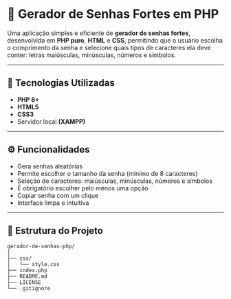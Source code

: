 # 🔐 Gerador de Senhas Fortes em PHP

Uma aplicação simples e eficiente de **gerador de senhas fortes**, desenvolvida em **PHP puro**, **HTML** e **CSS**, permitindo que o usuário escolha o comprimento da senha e selecione quais tipos de caracteres ela deve conter: letras maiúsculas, minúsculas, números e símbolos.

---

## 🚀 Tecnologias Utilizadas

- **PHP 8+**
- **HTML5**
- **CSS3**
- Servidor local **(XAMPP)**

---

## ⚙️ Funcionalidades

- Gera senhas aleatórias  
- Permite escolher o tamanho da senha (mínimo de 8 caracteres)  
- Seleção de caracteres: maiúsculas, minúsculas, números e símbolos  
- É obrigatório escolher pelo menos uma opção  
- Copiar senha com um clique  
- Interface limpa e intuitiva  

---

## 📁 Estrutura do Projeto

```text
gerador-de-senhas-php/
│
├── css/
│   └── style.css
├── index.php
├── README.md
├── LICENSE
└── .gitignore

